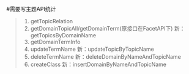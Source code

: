 #需要写主题API统计
>1. getTopicRelation
>2. getDomainTopicAll/getDomainTerm(原接口在FacetAPI下) 新：getTopicsByDomainName
>3. getDomainTermInfo
>4. updateTermName 新：updateTopicByTopicName
>4. deleteTermName 新：deleteDomainByNameAndTopicName
>5. createClass 新：insertDomainByNameAndTopicName
